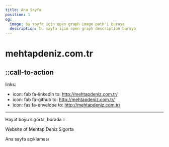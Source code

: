 ```yaml
---
title: Ana Sayfa
position: 1
og:
  image: bu sayfa için open graph image path'i buraya
  description: bu sayfa için open graph description buraya
---
```


# mehtapdeniz.com.tr

::call-to-action
---
links:
  - icon: fab fa-linkedin
    to: http://mehtapdeniz.com.tr/
  - icon: fab fa-github
    to: http://mehtapdeniz.com.tr/
  - icon: fas fa-envelope
    to: http://mehtapdeniz.com.tr/
---
Hayat boyu sigorta, burada
::

Website of Mehtap Deniz Sigorta

Ana sayfa açıklaması
